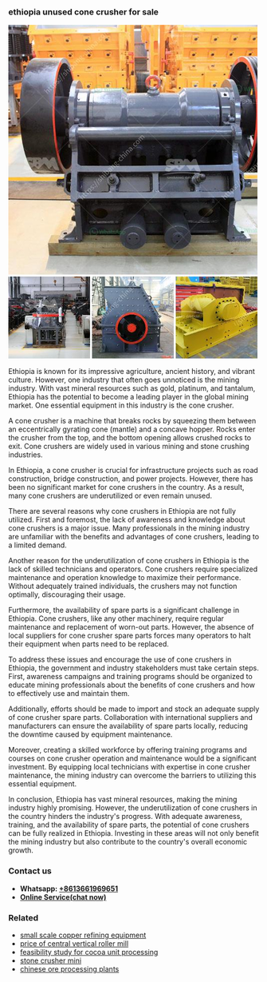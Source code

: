 <h3>ethiopia unused cone crusher for sale</h3><img src='1708309478.jpg' alt=''><p>Ethiopia is known for its impressive agriculture, ancient history, and vibrant culture. However, one industry that often goes unnoticed is the mining industry. With vast mineral resources such as gold, platinum, and tantalum, Ethiopia has the potential to become a leading player in the global mining market. One essential equipment in this industry is the cone crusher.</p><p>A cone crusher is a machine that breaks rocks by squeezing them between an eccentrically gyrating cone (mantle) and a concave hopper. Rocks enter the crusher from the top, and the bottom opening allows crushed rocks to exit. Cone crushers are widely used in various mining and stone crushing industries.</p><p>In Ethiopia, a cone crusher is crucial for infrastructure projects such as road construction, bridge construction, and power projects. However, there has been no significant market for cone crushers in the country. As a result, many cone crushers are underutilized or even remain unused.</p><p>There are several reasons why cone crushers in Ethiopia are not fully utilized. First and foremost, the lack of awareness and knowledge about cone crushers is a major issue. Many professionals in the mining industry are unfamiliar with the benefits and advantages of cone crushers, leading to a limited demand.</p><p>Another reason for the underutilization of cone crushers in Ethiopia is the lack of skilled technicians and operators. Cone crushers require specialized maintenance and operation knowledge to maximize their performance. Without adequately trained individuals, the crushers may not function optimally, discouraging their usage.</p><p>Furthermore, the availability of spare parts is a significant challenge in Ethiopia. Cone crushers, like any other machinery, require regular maintenance and replacement of worn-out parts. However, the absence of local suppliers for cone crusher spare parts forces many operators to halt their equipment when parts need to be replaced.</p><p>To address these issues and encourage the use of cone crushers in Ethiopia, the government and industry stakeholders must take certain steps. First, awareness campaigns and training programs should be organized to educate mining professionals about the benefits of cone crushers and how to effectively use and maintain them.</p><p>Additionally, efforts should be made to import and stock an adequate supply of cone crusher spare parts. Collaboration with international suppliers and manufacturers can ensure the availability of spare parts locally, reducing the downtime caused by equipment maintenance.</p><p>Moreover, creating a skilled workforce by offering training programs and courses on cone crusher operation and maintenance would be a significant investment. By equipping local technicians with expertise in cone crusher maintenance, the mining industry can overcome the barriers to utilizing this essential equipment.</p><p>In conclusion, Ethiopia has vast mineral resources, making the mining industry highly promising. However, the underutilization of cone crushers in the country hinders the industry's progress. With adequate awareness, training, and the availability of spare parts, the potential of cone crushers can be fully realized in Ethiopia. Investing in these areas will not only benefit the mining industry but also contribute to the country's overall economic growth.</p><h3>Contact us</h3><ul><li><strong>Whatsapp:&nbsp;<a href="https://wa.me/8613661969651">+8613661969651</a></strong></li><li><a href="https://swt.shibang-china.com/?git&amp;zhl&amp;ethiopia unused cone crusher for sale"><strong>Online Service(chat now)</strong></a></li></ul><h3>Related</h3><ul><li><a href='small scale copper refining equipment.md'>small scale copper refining equipment</a></li><li><a href='price of central vertical roller mill.md'>price of central vertical roller mill</a></li><li><a href='feasibility study for cocoa unit processing.md'>feasibility study for cocoa unit processing</a></li><li><a href='stone crusher mini.md'>stone crusher mini</a></li><li><a href='chinese ore processing plants.md'>chinese ore processing plants</a></li></ul>